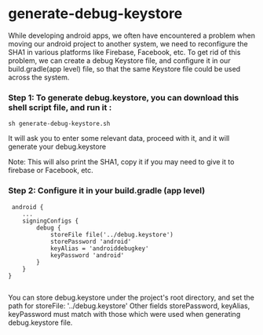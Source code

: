# generate-debug-keystore

While developing android apps, we often have encountered a problem when moving our android project to another system, we need to reconfigure the SHA1 in various platforms like Firebase, Facebook, etc. To get rid of this problem, we can create a debug Keystore file, and configure it in our build.gradle(app level) file, so that the same Keystore file could be used across the system.



<h3>Step 1: To generate debug.keystore, you can download this shell script file, and run it : </h3>
 
 ```
sh generate-debug-keystore.sh
```

It will ask you to enter some relevant data, proceed with it, and it will generate your debug.keystore

Note: This will also print the SHA1, copy it if you may need to give it to firebase or Facebook, etc. 

<h3>Step 2: Configure it in your build.gradle (app level) </h3> 


```
 android {
    ...
    signingConfigs {
        debug {
            storeFile file('../debug.keystore')
            storePassword 'android'
            keyAlias = 'androiddebugkey'
            keyPassword 'android'
        }
    }
}
 
  ```

You can store debug.keystore under the project's root directory, and set the path for storeFile:  '../debug.keystore'
Other fields storePassword, keyAlias, keyPassword must match with those which were used when generating debug.keystore file.




